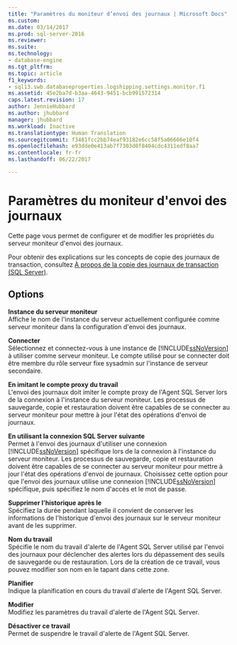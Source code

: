 ```yaml
---
title: "Paramètres du moniteur d’envoi des journaux | Microsoft Docs"
ms.custom: 
ms.date: 03/14/2017
ms.prod: sql-server-2016
ms.reviewer: 
ms.suite: 
ms.technology:
- database-engine
ms.tgt_pltfrm: 
ms.topic: article
f1_keywords:
- sql13.swb.databaseproperties.logshipping.settings.monitor.f1
ms.assetid: 45e2ba7d-b3aa-4643-9451-bcb991572314
caps.latest.revision: 17
author: JennieHubbard
ms.author: jhubbard
manager: jhubbard
ms.workload: Inactive
ms.translationtype: Human Translation
ms.sourcegitcommit: f3481fcc2bb74eaf93182e6cc58f5a06666e10f4
ms.openlocfilehash: e93dde0e413ab7f7303d0f8404cdc4311edf8aa7
ms.contentlocale: fr-fr
ms.lasthandoff: 06/22/2017

---
```

# <a name="log-shipping-monitor-settings"></a>Paramètres du moniteur d'envoi des journaux
  Cette page vous permet de configurer et de modifier les propriétés du serveur moniteur d'envoi des journaux.  
  
 Pour obtenir des explications sur les concepts de copie des journaux de transaction, consultez [À propos de la copie des journaux de transaction &#40;SQL Server&#41;](../../database-engine/log-shipping/about-log-shipping-sql-server.md).  
  
## <a name="options"></a>Options  
 **Instance du serveur moniteur**  
 Affiche le nom de l'instance du serveur actuellement configurée comme serveur moniteur dans la configuration d'envoi des journaux.  
  
 **Connecter**  
 Sélectionnez et connectez-vous à une instance de [!INCLUDE[ssNoVersion](../../includes/ssnoversion-md.md)] à utiliser comme serveur moniteur. Le compte utilisé pour se connecter doit être membre du rôle serveur fixe sysadmin sur l'instance de serveur secondaire.  
  
 **En imitant le compte proxy du travail**  
 L'envoi des journaux doit imiter le compte proxy de l'Agent SQL Server lors de la connexion à l'instance du serveur moniteur. Les processus de sauvegarde, copie et restauration doivent être capables de se connecter au serveur moniteur pour mettre à jour l'état des opérations d'envoi de journaux.  
  
 **En utilisant la connexion SQL Server suivante**  
 Permet à l'envoi des journaux d'utiliser une connexion [!INCLUDE[ssNoVersion](../../includes/ssnoversion-md.md)] spécifique lors de la connexion à l'instance du serveur moniteur. Les processus de sauvegarde, copie et restauration doivent être capables de se connecter au serveur moniteur pour mettre à jour l'état des opérations d'envoi de journaux. Choisissez cette option pour que l'envoi des journaux utilise une connexion [!INCLUDE[ssNoVersion](../../includes/ssnoversion-md.md)] spécifique, puis spécifiez le nom d'accès et le mot de passe.  
  
 **Supprimer l'historique après le**  
 Spécifiez la durée pendant laquelle il convient de conserver les informations de l'historique d'envoi des journaux sur le serveur moniteur avant de les supprimer.  
  
 **Nom du travail**  
 Spécifie le nom du travail d'alerte de l'Agent SQL Server utilisé par l'envoi des journaux pour déclencher des alertes lors du dépassement des seuils de sauvegarde ou de restauration. Lors de la création de ce travail, vous pouvez modifier son nom en le tapant dans cette zone.  
  
 **Planifier**  
 Indique la planification en cours du travail d'alerte de l'Agent SQL Server.  
  
 **Modifier**  
 Modifiez les paramètres du travail d'alerte de l'Agent SQL Server.  
  
 **Désactiver ce travail**  
 Permet de suspendre le travail d'alerte de l'Agent SQL Server.  
  
  

